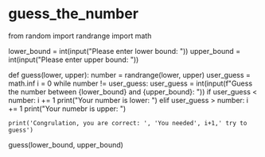 # guess_the_number
from random import randrange
import math

lower_bound = int(input("Please enter lower bound: "))
upper_bound = int(input("Please enter upper bound: "))

def guess(lower, upper):
    number = randrange(lower, upper)
    user_guess = math.inf
    i = 0
    while number != user_guess:
        user_guess = int(input(f"Guess the number between {lower_bound} and {upper_bound}: "))
        if user_guess < number: 
            i += 1
            print("Your number is lower: ")
        elif user_guess > number:
            i += 1
            print("Your numebr is upper: ")
       
    print('Congrulation, you are correct: ', 'You needed', i+1,' try to guess')


guess(lower_bound, upper_bound)


